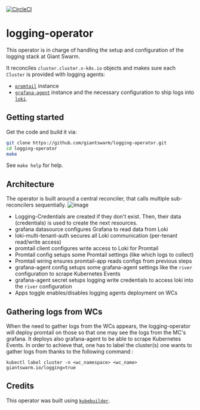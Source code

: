 [![CircleCI](https://dl.circleci.com/status-badge/img/gh/giantswarm/logging-operator/tree/main.svg?style=svg)](https://dl.circleci.com/status-badge/redirect/gh/giantswarm/logging-operator/tree/main)

# logging-operator

This operator is in charge of handling the setup and configuration of the logging stack at Giant Swarm.

It reconciles `cluster.cluster.x-k8s.io` objects and makes sure each `Cluster` is provided with logging agents:
- [`promtail`](https://github.com/giantswarm/promtail-app) instance
- [`grafana-agent`](https://github.com/giantswarm/grafana-agent-app) instance
and the necessary configuration to ship logs into [`loki`](https://github.com/giantswarm/loki-app).

## Getting started

Get the code and build it via:

```bash
git clone https://github.com/giantswarm/logging-operator.git
cd logging-operator
make
```

See `make help` for help.

## Architecture

The operator is built around a central reconciler, that calls multiple sub-reconcilers sequentially.
![image](images/logging-operator-architecture.png)

* Logging-Credentials are created if they don't exist. Then, their data (credentials) is used to create the next resources.
* grafana datasource configures Grafana to read data from Loki
* loki-multi-tenant-auth secures all Loki communication (per-tenant read/write access)
* promtail client configures write access to Loki for Promtail
* Promtail config setups some Promtail settings (like which logs to collect)
* Promtail wiring ensures promtail-app reads configs from previous steps
* grafana-agent config setups some grafana-agent settings like the `river` configuration to scrape Kubernetes Events
* grafana-agent secret setups logging write credentials to access loki into the `river` configuration
* Apps toggle enables/disables logging agents deployment on WCs

## Gathering logs from WCs

When the need to gather logs from the WCs appears, the logging-operator will deploy promtail on those so that one may see the logs from the MC's grafana. It deploys also grafana-agent to be able to scrape Kubernetes Events.
In order to achieve that, one has to label the cluster(s) one wants to gather logs from thanks to the following command :
```
kubectl label cluster -n <wc_namespace> <wc_name> giantswarm.io/logging=true
```

## Credits

This operator was built using [`kubebuilder`](https://book.kubebuilder.io/quick-start.html).

